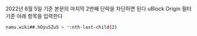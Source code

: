 2022년 6월 5일 기준
본문의 마지막 2번째 단락을 차단하면 된다
uBlock Origin 필터 기준 아래 항목을 입력한다

```bash
namu.wiki##.hOyuSZu5 > *:nth-last-child(2)
```
